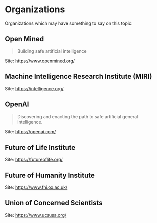 # Organizations

Organizations which may have something to say on this topic:

## Open Mined
> Building safe artificial intelligence

Site: https://www.openmined.org/

## Machine Intelligence Research Institute (MIRI)
Site: https://intelligence.org/

## OpenAI
> Discovering and enacting the path to safe artificial general intelligence.

Site: https://openai.com/

## Future of Life Institute
Site: https://futureoflife.org/

## Future of Humanity Institute
Site: https://www.fhi.ox.ac.uk/

## Union of Concerned Scientists
Site: https://www.ucsusa.org/
